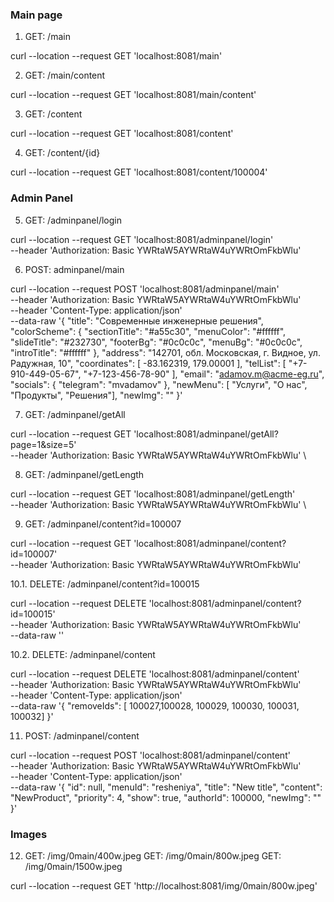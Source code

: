 <h3>Main page</h3>

1.  GET: /main

curl --location --request GET 'localhost:8081/main'

2. GET: /main/content

curl --location --request GET 'localhost:8081/main/content'

3. GET: /content

curl --location --request GET 'localhost:8081/content'

4. GET: /content/{id}

curl --location --request GET 'localhost:8081/content/100004'


<h3>Admin Panel</h3>


5. GET: /adminpanel/login

curl --location --request GET 'localhost:8081/adminpanel/login' \
--header 'Authorization: Basic YWRtaW5AYWRtaW4uYWRtOmFkbWlu'



6. POST: adminpanel/main

curl --location --request POST 'localhost:8081/adminpanel/main' \
--header 'Authorization: Basic YWRtaW5AYWRtaW4uYWRtOmFkbWlu' \
--header 'Content-Type: application/json' \
--data-raw '{
"title": "Современные инженерные решения",
"colorScheme": {
"sectionTitle": "#a55c30",
"menuColor": "#ffffff",
"slideTitle": "#232730",
"footerBg": "#0c0c0c",
"menuBg": "#0c0c0c",
"introTitle": "#ffffff"
},
"address": "142701, обл. Московская, г. Видное, ул. Радужная, 10",
"coordinates": [
-83.162319, 179.00001
],
"telList": [
"+7-910-449-05-67",
"+7-123-456-78-90"
],
"email": "adamov.m@acme-eg.ru",
"socials": {
"telegram": "mvadamov"
},
"newMenu": [
"Услуги",
"О нас",
"Продукты",
"Решения"],
"newImg": ""
}'


7. GET: /adminpanel/getAll

curl --location --request GET 'localhost:8081/adminpanel/getAll?page=1&size=5' \
--header 'Authorization: Basic YWRtaW5AYWRtaW4uYWRtOmFkbWlu' \

8. GET: /adminpanel/getLength

curl --location --request GET 'localhost:8081/adminpanel/getLength' \
--header 'Authorization: Basic YWRtaW5AYWRtaW4uYWRtOmFkbWlu' \

9. GET: /adminpanel/content?id=100007

curl --location --request GET 'localhost:8081/adminpanel/content?id=100007' \
--header 'Authorization: Basic YWRtaW5AYWRtaW4uYWRtOmFkbWlu'

10.1. DELETE: /adminpanel/content?id=100015

curl --location --request DELETE 'localhost:8081/adminpanel/content?id=100015' \
--header 'Authorization: Basic YWRtaW5AYWRtaW4uYWRtOmFkbWlu' \
--data-raw ''

10.2. DELETE: /adminpanel/content

curl --location --request DELETE 'localhost:8081/adminpanel/content' \
--header 'Authorization: Basic YWRtaW5AYWRtaW4uYWRtOmFkbWlu' \
--header 'Content-Type: application/json' \
--data-raw '{
"removeIds": [ 100027,100028, 100029, 100030, 100031, 100032]
}'

11. POST: /adminpanel/content

curl --location --request POST 'localhost:8081/adminpanel/content' \
--header 'Authorization: Basic YWRtaW5AYWRtaW4uYWRtOmFkbWlu' \
--header 'Content-Type: application/json' \
--data-raw '{
"id": null,
"menuId": "resheniya",
"title": "New title",
"content": "NewProduct",
"priority": 4,
"show": true,
"authorId": 100000,
"newImg": ""
}'

<h3>Images</h3>

12. GET: /img/0main/400w.jpeg
    GET: /img/0main/800w.jpeg
    GET: /img/0main/1500w.jpeg

curl --location --request GET 'http://localhost:8081/img/0main/800w.jpeg'
